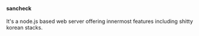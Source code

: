 #### sancheck
It's a node.js based web server offering innermost features including shitty korean stacks.
